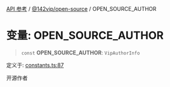 [API 参考](../../../index.md) / [@142vip/open-source](../index.md) / OPEN\_SOURCE\_AUTHOR

# 变量: OPEN\_SOURCE\_AUTHOR

> `const` **OPEN\_SOURCE\_AUTHOR**: `VipAuthorInfo`

定义于: [constants.ts:87](https://github.com/142vip/core-x/blob/d978b443ed1221c42602080459c0a22aae31b2d5/packages/open-source/src/constants.ts#L87)

开源作者
